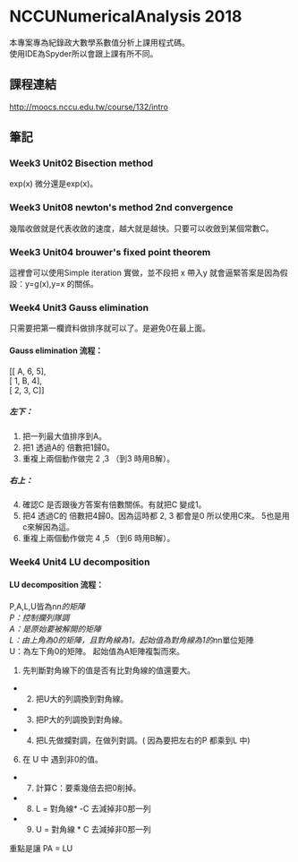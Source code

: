 # NCCUNumericalAnalysis 2018
本專案專為紀錄政大數學系數值分析上課用程式碼。<br>
使用IDE為Spyder所以會跟上課有所不同。

## 課程連結
http://moocs.nccu.edu.tw/course/132/intro

## 筆記
### Week3 Unit02 Bisection method
exp(x) 微分還是exp(x)。

### Week3 Unit08 newton's method 2nd convergence
幾階收斂就是代表收斂的速度，越大就是越快。只要可以收斂到某個常數C。

### Week3 Unit04 brouwer's fixed point theorem
這裡會可以使用Simple iteration 實做，並不段把 x 帶入y 就會逼緊答案是因為假設：y=g(x),y=x 的關係。

### Week4 Unit3 Gauss elimination
只需要把第一欄資料做排序就可以了。是避免0在最上面。

#### Gauss elimination 流程：
[[ A, 6, 5], <br>
 [ 1, B, 4], <br>
 [ 2, 3, C]] <br>
##### 左下：
  1. 把一列最大值排序到A。
  2. 把1 透過A的 倍數把1歸0。 
  3. 重複上兩個動作做完  2 ,3  （到3 時用B解）。
##### 右上：
  4. 確認C 是否跟後方答案有倍數關係。有就把C 變成1。
  5. 把4 透過C的 倍數把4歸0。因為這時都 2, 3 都會是0 所以使用C來。 5也是用c來解因為這。
  6. 重複上兩個動作做完  4 ,5  （到6 時用B解）。

### Week4 Unit4 LU decomposition

#### LU decomposition 流程：
P,A,L,U皆為n*n的矩陣<br>
P：控制攔列隊調<br>
A：是原始要被解開的矩陣<br>
L：由上角為0的矩陣，且對角線為1。起始值為對角線為1的n*n單位矩陣<br>
U：為左下角0的矩陣。 起始值為A矩陣複製而來。<br>

1. 先判斷對角線下的值是否有比對角線的值還要大。
- 2. 把U大的列調換到對角線。
- 3. 把P大的列調換到對角線。
- 4. 把L先做攔對調，在做列對調。( 因為要把左右的P 都乘到L 中)

6. 在 U 中 遇到非0的值。
- 7. 計算C：要乘幾倍去把0削掉。
- 8. L =  對角線* -C 去減掉非0那一列
- 9. U =  對角線 * C 去減掉非0那一列

重點是讓 PA = LU


